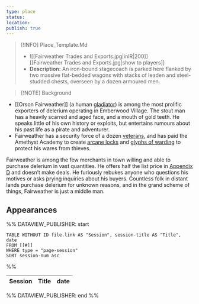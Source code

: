 ```yaml
---
type: place
status: 
location:
publish: true
---
```


>[!INFO] Place_Template.Md
>- ![[Fairweather Trades and Exports.jpg|inlR|200]]
<br/> [[Fairweather Trades and Exports.jpg|show to players]]
> - **Description:** An iron-bound stagecoach is parked here flanked by two massive flat-bedded wagons with stacks of leaden and steel-studded chests, overseen by a dozen armoured men. 

>[!NOTE] Background
- [[Orson Fairweather]] (a human [gladiator](https://www.dndbeyond.com/monsters/16903-gladiator)) is among the most prolific exporters of delerium operating in Emberwood Village. The stout man has a heavily scarred and aged face, and a mouth of gold teeth. He speaks little of his own history or exploits, but entertains rumours about his past life as a pirate and adventurer.
- Fairweather has a security force of a dozen [veterans](https://www.dndbeyond.com/monsters/17045-veteran), and has paid the Amethyst Academy to create [arcane locks](https://www.dndbeyond.com/spells/2003-arcane-lock) and [glyphs of warding](https://www.dndbeyond.com/spells/2125-glyph-of-warding) to protect his wares from thieves.

Fairweather is among the few merchants in town willing and able to purchase delerium in vast quantities. He offers half the list price in [Appendix D](https://www.dndbeyond.com/sources/dodr/delerium-magic-spells#Delerium) and doesn’t make deals. He furiously rebukes anyone who questions his motives or asks prying inquiries about his buyers. Countless folk in distant lands purchase delerium for unknown reasons, and in the grand scheme of things, Fairweather is just a middle man.

## Appearances

%% DATAVIEW_PUBLISHER: start
```dataview
TABLE WITHOUT ID file.link AS "Session", session-title AS "Title", date
FROM [[#]]
WHERE type = "page-session"
SORT session-num asc
```
%%

| Session | Title | date |
| ------- | ----- | ---- |

%% DATAVIEW_PUBLISHER: end %%
